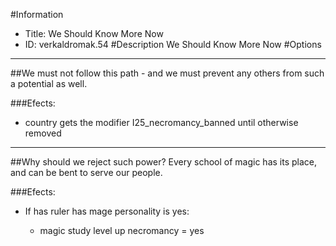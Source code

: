 #Information
 - Title: We Should Know More Now
 - ID: verkaldromak.54
#Description
We Should Know More Now
#Options

___
##We must not follow this path - and we must prevent any others from such a potential as well.

###Efects:<ul><li>country gets the modifier I25_necromancy_banned until otherwise removed</li></ul>

___
##Why should we reject such power? Every school of magic has its place, and can be bent to serve our people.

###Efects:<ul><li>If has ruler has mage personality is yes:</li><ul><li>magic study level up necromancy = yes</li></ul></ul>
